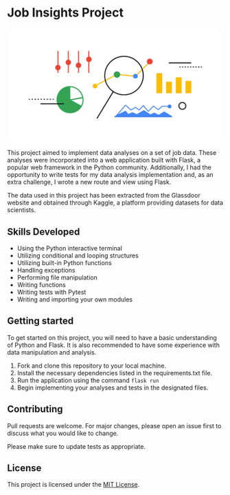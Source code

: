 # Job Insights Project

![Cover Image](https://raw.githubusercontent.com/heitornobrega/job-insights/main/.images/job.png)

This project aimed to implement data analyses on a set of job data. These analyses were incorporated into a web application built with Flask, a popular web framework in the Python community. Additionally, I had the opportunity to write tests for my data analysis implementation and, as an extra challenge, I wrote a new route and view using Flask.

The data used in this project has been extracted from the Glassdoor website and obtained through Kaggle, a platform providing datasets for data scientists.

## Skills Developed
- Using the Python interactive terminal
- Utilizing conditional and looping structures
- Utilizing built-in Python functions
- Handling exceptions
- Performing file manipulation
- Writing functions
- Writing tests with Pytest
- Writing and importing your own modules

## Getting started

To get started on this project, you will need to have a basic understanding of Python and Flask. It is also recommended to have some experience with data manipulation and analysis.

1. Fork and clone this repository to your local machine.
2. Install the necessary dependencies listed in the requirements.txt file.
3. Run the application using the command `flask run`
4. Begin implementing your analyses and tests in the designated files.

## Contributing

Pull requests are welcome. For major changes, please open an issue first to discuss what you would like to change.

Please make sure to update tests as appropriate.

## License

This project is licensed under the [MIT License](https://choosealicense.com/licenses/mit/).

